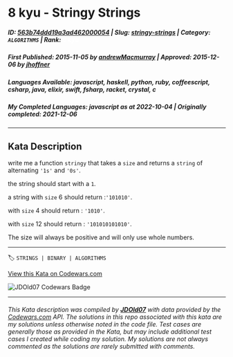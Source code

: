 # 8 kyu - Stringy Strings

##### **ID**: [563b74ddd19a3ad462000054](https://www.codewars.com/kata/563b74ddd19a3ad462000054) | **Slug**: [stringy-strings](https://www.codewars.com/kata/563b74ddd19a3ad462000054) | **Category**: `ALGORITHMS` | **Rank**: <span style="color:white">8 kyu</span>

##### **First Published**: 2015-11-05 ***by*** [andrewMacmurray](https://www.codewars.com/users/andrewMacmurray) | **Approved**: 2015-12-06 ***by*** [jhoffner](https://www.codewars.com/users/jhoffner)

##### **Languages Available**: javascript, haskell, python, ruby, coffeescript, csharp, java, elixir, swift, fsharp, racket, crystal, c

##### **My Completed Languages**: javascript ***as at*** 2022-10-04 | **Originally completed**: 2021-12-06

---

## Kata Description


write me a function `stringy` that takes a `size` and returns a `string` of alternating `'1s'` and `'0s'`.



the string should start with a `1`.



a string with `size` 6 should return :`'101010'`.



with `size` 4 should return : `'1010'`.



with `size` 12 should return : `'101010101010'`.



The size will always be positive and will only use whole numbers.





---


🏷 `STRINGS | BINARY | ALGORITHMS`


[View this Kata on Codewars.com](https://www.codewars.com/kata/563b74ddd19a3ad462000054)

![](https://www.codewars.com/users/jdold07/badges/large "JDOld07 Codewars Badge")

---

###### *This Kata description was compiled by [**JDOld07**](https://tpstech.dev) with data provided by the [Codewars.com](https://www.codewars.com) API.  The solutions in this repo associated with this kata are my solutions unless otherwise noted in the code file.  Test cases are generally those as provided in the Kata, but may include additional test cases I created while coding my solution.  My solutions are not always commented as the solutions are rarely submitted with comments.*
